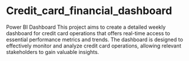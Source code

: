 # Credit_card_financial_dashboard
Power BI Dashboard
This project aims to create a detailed weekly dashboard for credit card operations that offers real-time access to essential performance metrics and trends. The dashboard is designed to effectively monitor and analyze credit card operations, allowing relevant stakeholders to gain valuable insights.
